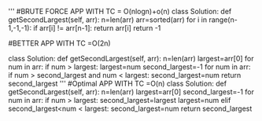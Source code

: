 '''
#BRUTE FORCE APP WITH TC = O(nlogn)+o(n)
class Solution:
    def getSecondLargest(self, arr):
        n=len(arr)
        arr=sorted(arr)
        for i in range(n-1,-1,-1):
            if arr[i] != arr[n-1]:
                return arr[i]
        return -1


#BETTER APP WITH TC =O(2n)

class Solution:
    def getSecondLargest(self, arr):
        n=len(arr)
        largest=arr[0]
        for num in arr:
            if num > largest:
                largest=num
        second_largest=-1
        for num in arr:
            if num > second_largest and num < largest:
                second_largest=num
        return second_largest
'''
#Optimal APP WITH TC =O(n)
class Solution:
    def getSecondLargest(self, arr):
        n=len(arr)
        largest=arr[0]
        second_largest=-1
        for num in arr:
            if num > largest:
                second_largest=largest
                largest=num
            elif second_largest<num < largest:
                second_largest=num
        return second_largest